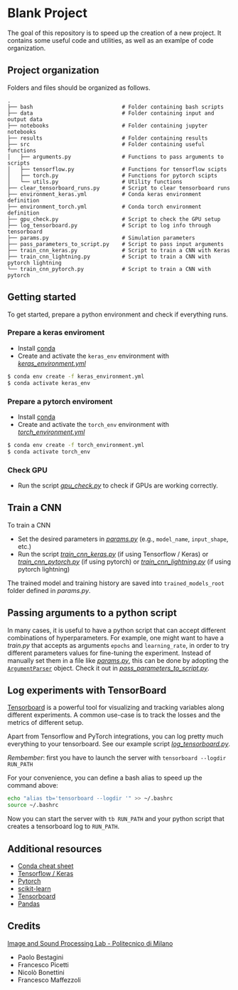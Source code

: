 # Blank Project
The goal of this repository is to speed up the creation of a new project.
It contains some useful code and utilities, as well as an examlpe of code organization.


## Project organization
Folders and files should be organized as follows.

    .
    ├── bash                            # Folder containing bash scripts
    ├── data                            # Folder containing input and output data
    ├── notebooks                       # Folder containing jupyter notebooks
    ├── results                         # Folder containing results
    ├── src                             # Folder containing useful functions
    │   ├── arguments.py                # Functions to pass arguments to scripts
    │   ├── tensorflow.py               # Functions for tensorflow scipts
    │   ├── torch.py                    # Functions for pytorch scipts
    │   └── utils.py                    # Utility functions
    ├── clear_tensorboard_runs.py       # Script to clear tensorboard runs
    ├── environment_keras.yml           # Conda keras environment definition
    ├── environment_torch.yml           # Conda torch environment definition
    ├── gpu_check.py                    # Script to check the GPU setup
    ├── log_tensorboard.py              # Script to log info through tensorboard
    ├── params.py                       # Simulation parameters
    ├── pass_parameters_to_script.py    # Script to pass input arguments
    ├── train_cnn_keras.py              # Script to train a CNN with Keras
    ├── train_cnn_lightning.py          # Script to train a CNN with pytorch lightning
    └── train_cnn_pytorch.py            # Script to train a CNN with pytorch


## Getting started
To get started, prepare a python environment and check if everything runs.

### Prepare a keras enviroment
- Install [conda](https://docs.conda.io/en/latest/miniconda.html)
- Create and activate the `keras_env` environment with [*keras_environment.yml*](keras_environment.yml)
```bash
$ conda env create -f keras_environment.yml
$ conda activate keras_env
```

### Prepare a pytorch enviroment
- Install [conda](https://docs.conda.io/en/latest/miniconda.html)
- Create and activate the `torch_env` environment with [*torch_environment.yml*](torch_environment.yml)
```bash
$ conda env create -f torch_environment.yml
$ conda activate torch_env
```

### Check GPU
- Run the script [*gpu_check.py*](gpu_check.py) to check if GPUs are working correctly.


## Train a CNN
To train a CNN
- Set the desired parameters in [*params.py*](params.py) (e.g., `model_name`, `input_shape`, etc.)
- Run the script [*train_cnn_keras.py*](train_cnn_keras.py) (if using Tensorflow / Keras) or
  [*train_cnn_pytorch.py*](train_cnn_pytorch.py) (if using pytorch) or
  [*train_cnn_lightning.py*](train_cnn_lightning.py) (if using pytorch lightning)
  
The trained model and training history are saved into `trained_models_root` folder defined in *params.py*.


## Passing arguments to a python script
In many cases, it is useful to have a python script that can accept different combinations of hyperparameters.
For example, one might want to have a *train.py* that accepts as arguments `epochs` and `learning_rate`, 
in order to try different parameters values for fine-tuning the experiment.
Instead of manually set them in a file like [*params.py*](params.py), this can be done by adopting the 
[`ArgumentParser`](https://docs.python.org/3/library/argparse.html) object.
Check it out in [*pass_parameters_to_script.py*](pass_parameters_to_script.py).


## Log experiments with TensorBoard
[Tensorboard](https://www.tensorflow.org/tensorboard/) is a powerful tool for visualizing and tracking variables along
different experiments.
A common use-case is to track the losses and the metrics of different setup.

Apart from Tensorflow and PyTorch integrations, you can log pretty much everything to your tensorboard.
See our example script [*log_tensorboard.py*](log_tensorboard.py).

*Rembember*: first you have to launch the server with `tensorboard --logdir RUN_PATH`

For your convenience, you can define a bash alias to speed up the command above:
```bash
echo "alias tb='tensorboard --logdir '" >> ~/.bashrc
source ~/.bashrc
```
Now you can start the server with `tb RUN_PATH` and your python script that creates a tensorboard log to `RUN_PATH`.


## Additional resources
- [Conda cheat sheet](https://docs.conda.io/projects/conda/en/latest/user-guide/cheatsheet.html)
- [Tensorflow / Keras](https://www.tensorflow.org/tutorials)
- [Pytorch](https://pytorch.org/tutorials/)
- [scikit-learn](https://scikit-learn.org/stable/tutorial/index.html)
- [Tensorboard](https://www.tensorflow.org/tensorboard/get_started)
- [Pandas](https://pandas.pydata.org/docs/getting_started/index.html)

## Credits
[Image and Sound Processing Lab - Politecnico di Milano](http://ispl.deib.polimi.it/)
- Paolo Bestagini
- Francesco Picetti
- Nicolò Bonettini
- Francesco Maffezzoli
